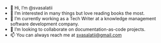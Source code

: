 - 👋 Hi, I’m @svasalatii
- 👀 I’m interested in many things but love reading books the most.
- 🌱 I’m currently working as a Tech Writer at a knowledge management software development company.
- 💞️ I’m looking to collaborate on documentation-as-code projects.
- 📫 You can always reach me at svasalatii@gmail.com

<!---
svasalatii/svasalatii is a ✨ special ✨ repository because its `README.md` (this file) appears on your GitHub profile.
You can click the Preview link to take a look at your changes.
--->
